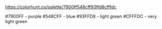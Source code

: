 https://colorhunt.co/palette/7900ff548cff93ffd8cfffdc

#7900FF - purple
#548CFF - blue
#93FFD8 - light green
#CFFFDC - very light green